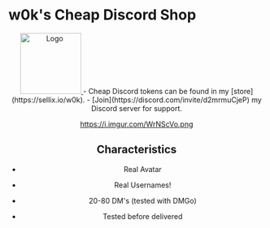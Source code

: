 # w0k's Cheap Discord Shop
<div align="center">
  <a href="https://sellix.io/w0k"><img src="https://i.imgur.com/WrNScVo.png" alt="Logo" width="120" height="120">
  </a>
- Cheap Discord tokens can be found in my [store](https://sellix.io/w0k).
- [Join](https://discord.com/invite/d2mrmuCjeP) my Discord server for support.

  
https://i.imgur.com/WrNScVo.png
## Characteristics
- Real Avatar
- Real Usernames!

- 20-80 DM's (tested with DMGo)
- Tested before delivered
